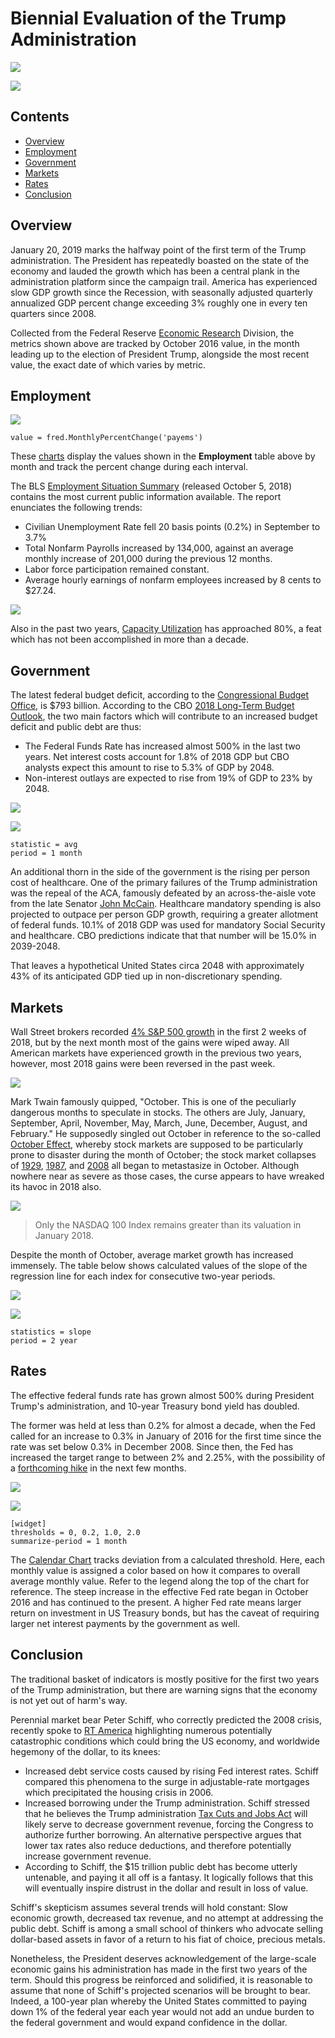 # Biennial Evaluation of the Trump Administration

![](./images/biennial-eval-2.png)

[![](../images/button-new.png)](https://trends.axibase.com/81002545#fullscreen)

## Contents

* [Overview](#overview)
* [Employment](#employment)
* [Government](#government)
* [Markets](#markets)
* [Rates](#rates)
* [Conclusion](#conclusion)

## Overview

January 20, 2019 marks the halfway point of the first term of the Trump administration. The President has repeatedly boasted on the state of the economy and lauded the growth which has been a central plank in the administration platform since the campaign trail. America has experienced slow GDP growth since the Recession, with seasonally adjusted quarterly annualized GDP percent change exceeding 3% roughly one in every ten quarters since 2008.

Collected from the Federal Reserve [Economic Research](https://fred.stlouisfed.org/) Division, the metrics shown above are tracked by October 2016 value, in the month leading up to the election of President Trump, alongside the most recent value, the exact date of which varies by metric.

## Employment

![](./images/biennial-eval-6.png)

```ls
value = fred.MonthlyPercentChange('payems')
```

These [charts](https://axibase.com/docs/charts/widgets/time-chart/) display the values shown in the **Employment** table above by month and track the percent change during each interval.

The BLS [Employment Situation Summary](https://www.bls.gov/news.release/empsit.nr0.htm) (released October 5, 2018) contains the most current public information available. The report enunciates the following trends:

* Civilian Unemployment Rate fell 20 basis points (0.2%) in September to 3.7%
* Total Nonfarm Payrolls increased by 134,000, against an average monthly increase of 201,000 during the previous 12 months.
* Labor force participation remained constant.
* Average hourly earnings of nonfarm employees increased by 8 cents to $27.24.

![](./images/biennial-eval-8.png)

Also in the past two years, [Capacity Utilization](https://fred.stlouisfed.org/series/TCU) has approached 80%, a feat which has not been accomplished in more than a decade.

## Government

The latest federal budget deficit, according to the [Congressional Budget Office](https://www.cbo.gov/topics/budget), is $793 billion. According to the CBO [2018 Long-Term Budget Outlook](https://www.cbo.gov/system/files?file=2018-06/53919-2018ltbo.pdf), the two main factors which will contribute to an increased budget deficit and public debt are thus:

* The Federal Funds Rate has increased almost 500% in the last two years. Net interest costs account for 1.8% of 2018 GDP but CBO analysts expect this amount to rise to 5.3% of GDP by 2048.
* Non-interest outlays are expected to rise from 19% of GDP to 23% by 2048.

![](./images/biennial-eval-12.png)

[![](../images/button-new.png)](https://trends.axibase.com/6b9f6470#fullscreen)

```ls
statistic = avg
period = 1 month
```

An additional thorn in the side of the government is the rising per person cost of healthcare. One of the primary failures of the Trump administration was the repeal of the ACA, famously defeated by an across-the-aisle vote from the late Senator [John McCain](https://www.youtube.com/watch?time_continue=1&v=hT2pp_KrJGg). Healthcare mandatory spending is also projected to outpace per person GDP growth, requiring a greater allotment of federal funds. 10.1% of 2018 GDP was used for mandatory Social Security and healthcare. CBO predictions indicate that that number will be 15.0% in 2039-2048.

That leaves a hypothetical United States circa 2048 with approximately 43% of its anticipated GDP tied up in non-discretionary spending.

## Markets

Wall Street brokers recorded [4% S&P 500 growth](https://www.vox.com/policy-and-politics/2018/1/17/16897656/trump-wall-street-stock-market) in the first 2 weeks of 2018, but by the next month most of the gains were wiped away. All American markets have experienced growth in the previous two years, however, most 2018 gains were been reversed in the past week.

![](./images/biennial-eval-13.png)

Mark Twain famously quipped, "October. This is one of the peculiarly dangerous months to speculate in stocks. The others are July, January, September, April, November, May, March, June, December, August, and February." He supposedly singled out October in reference to the so-called [October Effect](http://lexicon.ft.com/Term?term=October-effect), whereby stock markets are supposed to be particularly prone to disaster during the month of October; the stock market collapses of [1929](https://en.wikipedia.org/wiki/Wall_Street_Crash_of_1929), [1987](https://en.wikipedia.org/wiki/Black_Monday_(1987)), and [2008](https://en.wikipedia.org/wiki/Financial_crisis_of_2007%E2%80%932008) all began to metastasize in October. Although nowhere near as severe as those cases, the curse appears to have wreaked its havoc in 2018 also.

![](./images/biennial-eval-15.png)

> Only the NASDAQ 100 Index remains greater than its valuation in January 2018.

Despite the month of October, average market growth has increased immensely. The table below shows calculated values of the slope of  the regression line for each index for consecutive two-year periods.

![](./images/biennial-eval-18.png)

[![](../images/button-new.png)](https://trends.axibase.com/a9352427#fullscreen)

```ls
statistics = slope
period = 2 year
```

## Rates

The effective federal funds rate has grown almost 500% during President Trump's administration, and 10-year Treasury bond yield has doubled.

The former was held at less than 0.2% for almost a decade, when the Fed called for an increase to 0.3% in January of 2016 for the first time since the rate was set below 0.3% in December 2008. Since then, the Fed has increased the target range to between 2% and 2.25%, with the possibility of a [forthcoming hike](https://www.marketwatch.com/story/fed-hikes-interest-rates-signals-strong-support-for-another-increase-in-december-2018-09-26) in the next few months.

![](./images/biennial-eval-16.png)

[![](../images/button-new.png)](https://trends.axibase.com/4b471a9e#fullscreen)

```ls
[widget]
thresholds = 0, 0.2, 1.0, 2.0
summarize-period = 1 month
```

The [Calendar Chart](https://axibase.com/docs/charts/widgets/calendar-chart/) tracks deviation from a calculated threshold. Here, each monthly value is assigned a color based on how it compares to overall average monthly value. Refer to the legend along the top of the chart for reference. The steep increase in the effective Fed rate began in October 2016 and has continued to the present. A higher Fed rate means larger return on investment in US Treasury bonds, but has the caveat of requiring larger net interest payments by the government as well.

## Conclusion

The traditional basket of indicators is mostly positive for the first two years of the Trump administration, but there are warning signs that the economy is not yet out of harm's way.

Perennial market bear Peter Schiff, who correctly predicted the 2008 crisis, recently spoke to [RT America](https://www.youtube.com/watch?time_continue=3&v=mowurscobbk) highlighting numerous potentially catastrophic conditions which could bring the US economy, and worldwide hegemony of the dollar, to its knees:

* Increased debt service costs caused by rising Fed interest rates. Schiff compared this phenomena to the surge in adjustable-rate mortgages which precipitated the housing crisis in 2006.
* Increased borrowing under the Trump administration. Schiff stressed that he believes the Trump administration [Tax Cuts and Jobs Act](https://www.congress.gov/bill/115th-congress/house-bill/1) will likely serve to decrease government revenue, forcing the Congress to authorize further borrowing. An alternative perspective argues that lower tax rates also reduce deductions, and therefore potentially increase government revenue.
* According to Schiff, the $15 trillion public debt has become utterly untenable, and paying it all off is a fantasy. It logically follows that this will eventually inspire distrust in the dollar and result in loss of value.

Schiff's skepticism assumes several trends will hold constant: Slow economic growth, decreased tax revenue, and no attempt at addressing the public debt. Schiff is among a small school of thinkers who advocate selling dollar-based assets in favor of a return to his fiat of choice, precious metals.

Nonetheless, the President deserves acknowledgement of the large-scale economic gains his administration has made in the first two years of the term. Should this progress be reinforced and solidified, it is reasonable to assume that none of Schiff's projected scenarios will be brought to bear. Indeed, a 100-year plan whereby the United States committed to paying down 1% of the federal year each year would not add an undue burden to the federal government and would expand confidence in the dollar.
